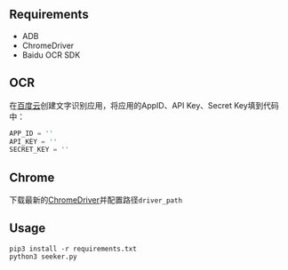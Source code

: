 ## Requirements

+ ADB
+ ChromeDriver
+ Baidu OCR SDK

## OCR
在[百度云](https://console.bce.baidu.com/)创建文字识别应用，将应用的AppID、API Key、Secret Key填到代码中：
```py
APP_ID = ''
API_KEY = ''
SECRET_KEY = ''
```

## Chrome
下载最新的[ChromeDriver](https://sites.google.com/a/chromium.org/chromedriver/)并配置路径`driver_path`

## Usage

    pip3 install -r requirements.txt
    python3 seeker.py
